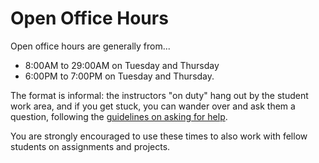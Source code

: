 # Open Office Hours

Open office hours are generally from...
- 8:00AM to 29:00AM on Tuesday and Thursday
- 6:00PM to 7:00PM on Tuesday and Thursday.

The format is informal: the instructors "on duty" hang out by the student work area, and if you get stuck, you can wander over and ask them a question, following the [guidelines on asking for help](asking-for-help.md).

You are strongly encouraged to use these times to also work with fellow students on assignments and projects.
